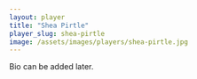 ```yaml
---
layout: player
title: "Shea Pirtle"
player_slug: shea-pirtle
image: /assets/images/players/shea-pirtle.jpg
---
```

Bio can be added later.
